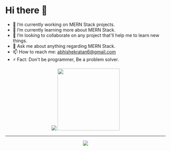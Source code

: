 # Hi there 👋

- 🔭 I’m currently working on MERN Stack projects.
- 🌱 I’m currently learning more about MERN Stack.
- 👯 I’m looking to collaborate on any project that'll help me to learn new things.
- 💬 Ask me about anything regarding MERN Stack.
- 📫 How to reach me: abhishekratan6@gmail.com 
- ⚡ Fact: Don't be programmer, Be a problem solver.

<div align="center">
  <img src="https://github-readme-stats.vercel.app/api?username=abratan7870&show_icons=true&theme=radical">
  <img src="https://github-readme-stats.vercel.app/api/top-langs/?username=abratan7870&show_icons=true&theme=radical" height="195px">
<div>
<hr>
  
<div align="center">
    <img src="https://activity-graph.herokuapp.com/graph?username=abratan7870&show_icons=true&theme=react-dark">
</div>
